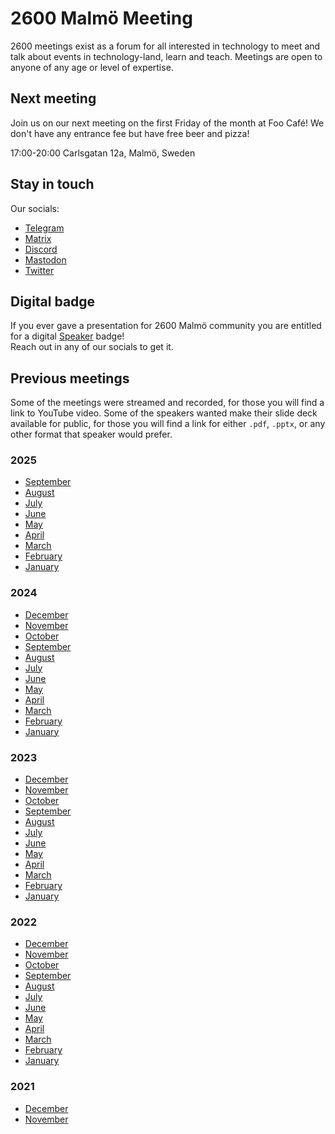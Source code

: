 # 2600 Malmö Meeting

2600 meetings exist as a forum for all interested in technology to meet and talk about events in technology-land, learn and teach. 
Meetings are open to anyone of any age or level of expertise.

## Next meeting

Join us on our next meeting on the first Friday of the month at Foo Café!
We don't have any entrance fee but have free beer and pizza!

17:00-20:00
Carlsgatan 12a, Malmö, Sweden

## Stay in touch
Our socials:
- [Telegram](https://t.me/+00dNr-O0N08wOGRi) 
- [Matrix](https://matrix.to/#/#2600malmo:matrix.org)  
- [Discord](https://discord.gg/btCkZfECGy)
- [Mastodon](https://mastodon.online/@2600Malmo)
- [Twitter](https://twitter.com/2600malmo)  

## Digital badge  
If you ever gave a presentation for 2600 Malmö community you are entitled for a digital [Speaker](https://badgr.com/public/badges/S3xgCbl3R9SVH3fkkaKX9Q) badge!  
Reach out in any of our socials to get it.

## Previous meetings 

Some of the meetings were streamed and recorded, for those you will find a link to YouTube video. 
Some of the speakers wanted make their slide deck available for public, for those you will find a link for either `.pdf`, `.pptx`, or any other format that speaker would prefer. 

### 2025
- [September](pages/September2025)
- [August](pages/August2025)
- [July](pages/July2025)
- [June](pages/June2025)
- [May](pages/May2025)
- [April](pages/April2025)
- [March](pages/March2025)
- [February](pages/February2025)
- [January](pages/January2025)

### 2024
- [December](pages/December2024)  
- [November](pages/November2024)
- [October](pages/October2024)
- [September](pages/September2024)
- [August](pages/August2024)
- [July](pages/July2024)
- [June](pages/June2024)
- [May](pages/May2024)
- [April](pages/April2024)
- [March](pages/March2024)
- [February](pages/February2024)
- [January](pages/January2024)

### 2023 
- [December](pages/December2023)
- [November](pages/November2023)
- [October](pages/October2023)
- [September](pages/September2023)
- [August](pages/August2023)
- [July](pages/July2023)
- [June](pages/June2023)
- [May](pages/May2023)
- [April](pages/April2023)
- [March](pages/March2023)
- [February](pages/February2023)
- [January](pages/January2023)

### 2022
- [December](pages/December2022)
- [November](pages/November2022)
- [October](pages/October2022)
- [September](pages/September2022)
- [August](pages/August2022) 
- [July](pages/July2022)
- [June](pages/June2022)
- [May](pages/May2022) 
- [April](pages/April2022) 
- [March](pages/March2022) 
- [February](pages/February2022) 
- [January](pages/January2022) 

### 2021
- [December](pages/December2021) 
- [November](pages/November2021) 

